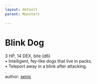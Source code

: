 ```yaml
---
layout: default
parent: Monsters
  
---
```

# Blink Dog
3 HP, 14 DEX, bite (d6)  
• Intelligent, fey-like dogs that live in packs.  
• Teleport away in a blink after attacking.  
.  
author: [xenio](https://xenioinabottle.blogspot.com/2021/02/classic-monsters-for-cairnito-part-1.html)
